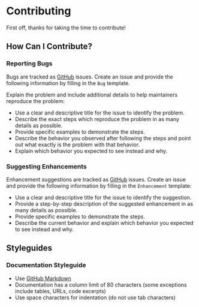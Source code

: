 # Contributing

First off, thanks for taking the time to contribute!

## How Can I Contribute?

### Reporting Bugs

Bugs are tracked as [GitHub](https://github.com/act3-ace/CoRL/issues) issues. Create an issue and provide 
the following information by filling in the `Bug` template.

Explain the problem and include additional details to help maintainers 
reproduce the problem:
- Use a clear and descriptive title for the issue to identify the problem.
- Describe the exact steps which reproduce the problem in as many details as 
  possible.
- Provide specific examples to demonstrate the steps. 
- Describe the behavior you observed after following the steps and point out 
  what exactly is the problem with that behavior.
- Explain which behavior you expected to see instead and why.

### Suggesting Enhancements

Enhancement suggestions are tracked as [GitHub](https://github.com/act3-ace/CoRL/issues) issues. Create an 
issue and provide the following information by filling in the `Enhancement`
template:

- Use a clear and descriptive title for the issue to identify the suggestion.
- Provide a step-by-step description of the suggested enhancement in as many 
  details as possible.
- Provide specific examples to demonstrate the steps.
- Describe the current behavior and explain which behavior you expected to see 
  instead and why.

## Styleguides

### Documentation Styleguide

- Use [GitHub Markdown](https://help.github.com/en/categories/writing-on-github)
- Documentation has a column limit of 80 characters (some exceptions include 
  tables, URLs, code excerpts)
- Use space characters for indentation (do not use tab characters)